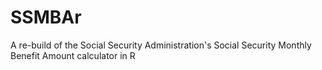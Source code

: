 # SSMBAr
A re-build of the Social Security Administration's Social Security Monthly Benefit Amount calculator in R
